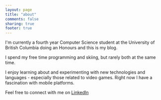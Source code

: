 ```yaml
---
layout: page
title: "about"
comments: false
sharing: true
footer: true
---
```


I'm currently a fourth year Computer Science student at the University of British Columbia doing an Honours and this is my blog.

I spend my free time programming and skiing, but rarely both at the same time.

I enjoy learning about and experimenting with new technologies and languages - especially those related to video games. Right now I have a fascination with mobile platforms.

Feel free to connect with me on [LinkedIn](http://ca.linkedin.com/pub/paul-moore/20/50/68b/)
